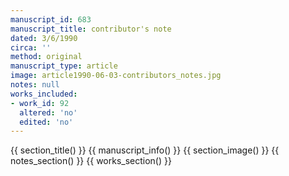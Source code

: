 ```yaml
---
manuscript_id: 683
manuscript_title: contributor's note
dated: 3/6/1990
circa: ''
method: original
manuscript_type: article
image: article1990-06-03-contributors_notes.jpg
notes: null
works_included:
- work_id: 92
  altered: 'no'
  edited: 'no'
---
```


{{ section_title() }}
{{ manuscript_info() }}
{{ section_image() }}
{{ notes_section() }}
{{ works_section() }}

